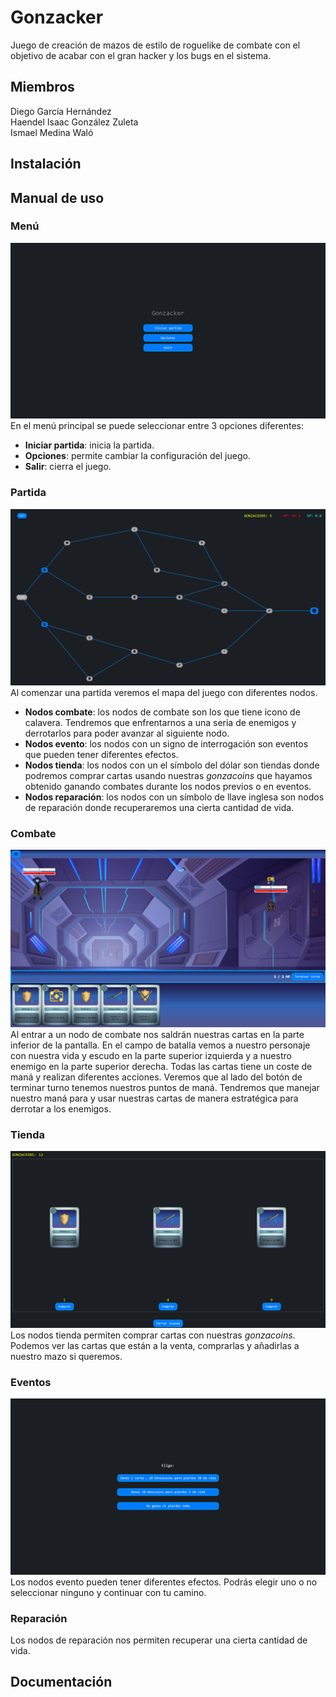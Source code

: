# Gonzacker
Juego de creación de mazos de estilo de roguelike de combate con el objetivo de acabar con el gran hacker y los bugs en el sistema.

## Miembros
Diego García Hernández <br>
Haendel Isaac González Zuleta <br>
Ismael Medina Waló

## Instalación

## Manual de uso
### Menú
![MenuPrincipal](src/main/resources/images/readme/menuprincipal.png)
En el menú principal se puede seleccionar entre 3 opciones diferentes:
- **Iniciar partida**: inicia la partida.
- **Opciones**: permite cambiar la configuración del juego.
- **Salir**: cierra el juego.

### Partida
![Partida](src/main/resources/images/readme/partida1.png)
Al comenzar una partida veremos el mapa del juego con diferentes nodos.
- **Nodos combate**: los nodos de combate son los que tiene icono de calavera. Tendremos que enfrentarnos a una seria de enemigos y derrotarlos para poder avanzar al siguiente nodo.
- **Nodos evento**: los nodos con un signo de interrogación son eventos que pueden tener diferentes efectos.
- **Nodos tienda**: los nodos con un el símbolo del dólar son tiendas donde podremos comprar cartas usando nuestras *gonzacoins* que hayamos obtenido ganando combates durante los nodos previos o en eventos.  
- **Nodos reparación**: los nodos con un símbolo de llave inglesa son nodos de reparación donde recuperaremos una cierta cantidad de vida.

### Combate
![Combate](src/main/resources/images/readme/Combate.png)
Al entrar a un nodo de combate nos saldrán nuestras cartas en la parte inferior de la pantalla. En el campo de batalla vemos a nuestro personaje con nuestra vida y escudo en la parte superior izquierda y a nuestro enemigo en la parte superior derecha. Todas las cartas tiene un coste de maná y realizan diferentes acciones. Veremos que al lado del botón de terminar turno tenemos nuestros puntos de maná. Tendremos que manejar nuestro maná para y usar nuestras cartas de manera estratégica para derrotar a los enemigos.

### Tienda
![Tienda](src/main/resources/images/readme/Tienda.png)
Los nodos tienda permiten comprar cartas con nuestras *gonzacoins*. Podemos ver las cartas que están a la venta, comprarlas y añadirlas a nuestro mazo si queremos.

### Eventos
![Evento](src/main/resources/images/readme/Evento.png)
Los nodos evento pueden tener diferentes efectos. Podrás elegir uno o no seleccionar ninguno y continuar con tu camino.

### Reparación
Los nodos de reparación nos permiten recuperar una cierta cantidad de vida.

## Documentación